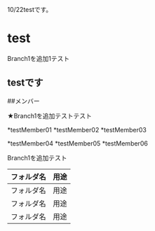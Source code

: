10/22testです。

# test
Branch1を追加1テスト

testです
------------------------

##メンバー

★Branch1を追加テストテスト

*testMember01
*testMember02
*testMember03

*testMember04
*testMember05
*testMember06

Branch1を追加テスト


|フォルダ名|用途|
|---|---|
|フォルダ名|用途|
|フォルダ名|用途|
|フォルダ名|用途|
